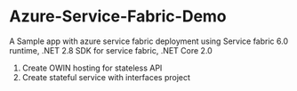 # Azure-Service-Fabric-Demo
A Sample app with azure service fabric deployment using Service fabric 6.0 runtime, .NET 2.8 SDK for service fabric, .NET Core 2.0

1. Create OWIN hosting for stateless API
2. Create stateful service with interfaces project
